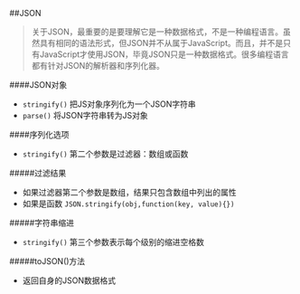 ##JSON

> 关于JSON，最重要的是要理解它是一种数据格式，不是一种编程语言。虽然具有相同的语法形式，但JSON并不从属于JavaScript。而且，并不是只有JavaScript才使用JSON，毕竟JSON只是一种数据格式。很多编程语言都有针对JSON的解析器和序列化器。

####JSON对象

- `stringify()` 把JS对象序列化为一个JSON字符串
- `parse()` 将JSON字符串转为JS对象

####序列化选项

-  `stringify()` 第二个参数是过滤器：数组或函数

#####过滤结果

- 如果过滤器第二个参数是数组，结果只包含数组中列出的属性
- 如果是函数 `JSON.stringify(obj,function(key, value){})`

#####字符串缩进

-  `stringify()` 第三个参数表示每个级别的缩进空格数

#####toJSON()方法

- 返回自身的JSON数据格式